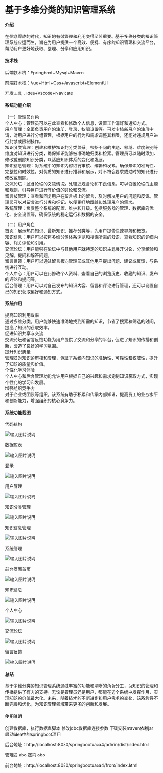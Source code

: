 # 基于多维分类的知识管理系统

#### 介绍

在信息爆炸的时代，知识的有效管理和利用变得至关重要。基于多维分类的知识管理系统应运而生，旨在为用户提供一个高效、便捷、有序的知识管理和交流平台，帮助用户更好地获取、整理、分享和应用知识。

#### 技术栈

后端技术栈：Springboot+Mysql+Maven

前端技术栈：Vue+Html+Css+Javascript+ElementUI

开发工具：Idea+Vscode+Navicate

#### 系统功能介绍

（一）管理员角色  
个人中心：管理员可以在此查看和修改个人信息，设置工作偏好和通知方式。  
用户管理：全面负责用户的注册、登录、权限设置等。可以审核新用户的注册申请，对用户进行分组管理，根据用户的行为和需求调整其权限，还能对违规用户进行封禁或限制操作。  
知识分类管理：创建和维护知识的分类体系。根据不同的主题、领域、难度级别等维度对知识进行分类，确保知识能够被准确地归类和检索。管理员可以随时添加、修改或删除知识分类，以适应知识体系的变化和发展。  
知识信息管理：对系统中的知识内容进行审核、编辑和发布。确保知识的准确性、完整性和时效性，对优质的知识进行推荐和展示，对不符合要求或过时的知识进行修改或删除。  
交流论坛：监督论坛的交流情况，处理违规言论和不良信息。可以设置论坛的主题和规则，引导用户进行有价值的讨论和交流。  
留言板管理：查看和回复用户在留言板上的留言，及时解决用户的问题和反馈。管理员可以对留言进行分类和标记，以便更好地跟踪和处理用户的需求。  
系统管理：负责整个系统的配置、维护和升级。包括服务器的管理、数据库的优化、安全设置等，确保系统的稳定运行和数据的安全。  

（二）用户角色  
首页：展示热门知识、最新知识、推荐分类等，为用户提供快速导航和概览。  
知识信息：用户可以按照多维分类体系浏览和搜索所需的知识，查看知识的详细内容、相关评论和引用。  
交流论坛：用户能够在论坛中与其他用户就特定的知识主题展开讨论，分享经验和见解，提问和解答问题。  
留言反馈：用户可以通过留言板向管理员或其他用户提出问题、建议或反馈，与系统进行互动。  
个人中心：用户可以在此修改个人资料、查看自己的浏览历史、收藏的知识、发布的评论和提问等。  
后台管理：用户可以对自己发布的知识内容、留言和评论进行管理，还可以设置自己的知识获取偏好和通知方式。  

#### 系统作用

提高知识利用效率  
通过多维分类，用户能够快速准确地找到所需的知识，节省了搜索和筛选的时间，提高了知识的获取效率。  
促进知识共享与交流  
交流论坛和留言反馈功能为用户提供了交流和分享的平台，促进了知识的传播和创新，营造了良好的学习氛围。  
提升知识质量  
管理员对知识的审核和管理，保证了系统内知识的准确性、可靠性和权威性，提升了知识的质量和价值。  
个性化学习体验  
个人中心和后台管理功能允许用户根据自己的兴趣和需求定制知识获取方式，实现个性化的学习和发展。  
增强组织竞争力  
对于企业或团队等组织，该系统有助于积累和传承内部知识，提高员工的业务水平和创新能力，增强组织的核心竞争力。  

#### 系统功能截图

代码结构

![输入图片说明](images/f6e7e74329f99fcdc51a49be9ecd865.png)

数据库表

![输入图片说明](images/d39a938f8f8cbbb3aff63dd4faa50c6.png)

登录

![输入图片说明](images/74cbb158bf34d2467f4934ee4efc9c4.png)

用户管理

![输入图片说明](images/33f11dfc771c93e63cadf312d3b3d3b.png)

知识分类管理

![输入图片说明](images/03eb5dd275d16adc20a61dcf0da5e8b.png)

知识信息管理

![输入图片说明](images/cf4e3b27c0ce5c1908824ea7ad5de5d.png)

系统管理

![输入图片说明](images/5147c1108d792316e0dd20038b99722.png)

前台页面首页

![输入图片说明](images/3a7651e7e95fb7d4a254548c9d656f8.png)

知识信息

![输入图片说明](images/6e971c781bc595687447a28c871440c.png)

个人中心

![输入图片说明](images/46f85b3e2cde3046e701d100a969764.png)

交流论坛

![输入图片说明](images/485020657d2270ae2e15d0a114b0afa.png)

留言反馈

![输入图片说明](images/eedf670f14a20e710eec7b604d5dcf8.png)

#### 总结

基于多维分类的知识管理系统通过丰富的功能和清晰的角色分工，为知识的管理和传播提供了有力的支持。无论是管理员还是用户，都能在这个系统中发挥作用，实现知识的价值最大化。未来，随着技术的不断进步和用户需求的变化，该系统将不断完善和优化，为知识管理领域带来更多的创新和发展。

#### 使用说明

创建数据库，执行数据库脚本 修改jdbc数据库连接参数 下载安装maven依赖jar 启动idea中的springboot项目

后台地址：http://localhost:8080/springbootuaaa4/admin/dist/index.html

管理员  abo 密码 abo

前台地址：http://localhost:8080/springbootuaaa4/front/index.html